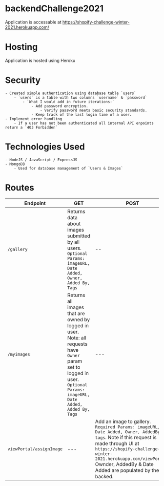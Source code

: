 # backendChallenge2021

Application is accessable at https://shopify-challenge-winter-2021.herokuapp.com/

# Hosting
Application is hosted using Heroku 

# Security 
	- Created simple authentication using database table `users`
		- `users` is a table with two columns `username` & `password`
			- `What I would add in future iterations:`
				- Add password encryption.
					- Verify password meets basic security standards.
				- Keep track of the last login time of a user.
	- Implement error handling
		- If a user has not been authenticated all internal API enpoints return a `403 Forbidden`
		
# Technologies Used
	- NodeJS / JavaScript / ExpressJS
	- MongoDB 
		- Used for database management of `Users & Images`
		
# Routes

Endpoint | GET | POST
--- | --- | --- 
`/gallery`| Returns data about images submitted by all users. `Optional Params: imageURL, Date Added, Owner, Added By, Tags` | --
`/myimages` | Returns all images that are owned by logged in user. Note: all requests have `Owner` param set to logged in user. `Optional Params: imageURL, Date Added, Added By, Tags`| --- 
`viewPortal/assignImage` | --- | Add an image to gallery. `Required Params: imageURL, Date Added, Owner, AddedBy, tags`. Note if this request is made through UI at `https://shopify-challenge-winter-2021.herokuapp.com/viewPortal/` Ownder, AddedBy & Date Added are populated by the backed.
